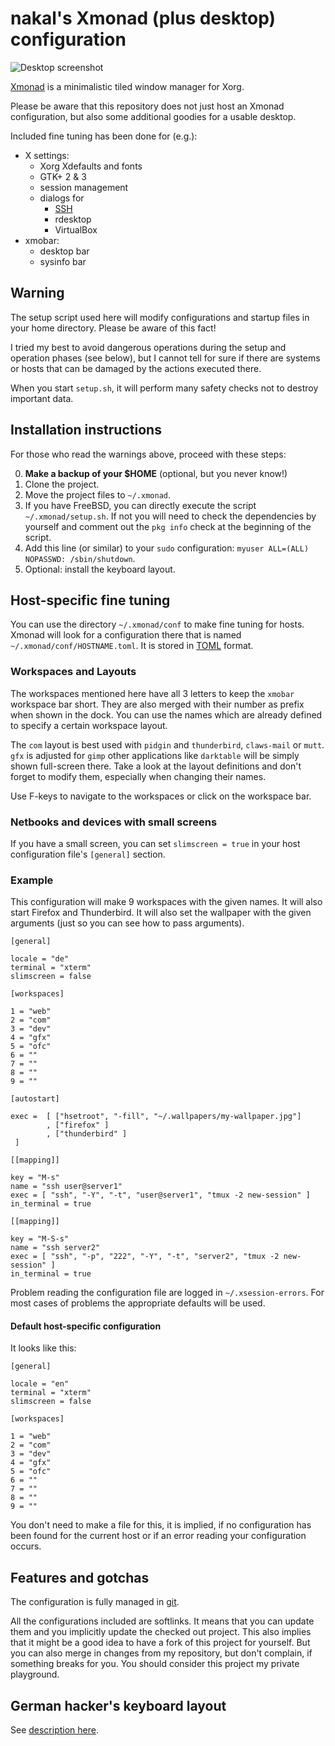 # nakal's Xmonad (plus desktop) configuration

![Desktop screenshot](http://www.sugioarto.com/img/xmonad-screenshot.png)

[Xmonad](http://xmonad.org/) is a minimalistic tiled window manager for Xorg.

Please be aware that this repository does not just host an Xmonad
configuration, but also some additional goodies for a usable desktop.

Included fine tuning has been done for (e.g.):

* X settings:
	* Xorg Xdefaults and fonts
	* GTK+ 2 & 3
	* session management
	* dialogs for
		* [SSH](lib/Contrib/README.md)
		* rdesktop
		* VirtualBox
* xmobar:
	* desktop bar
	* sysinfo bar

## Warning

The setup script used here will modify configurations and startup files
in your home directory. Please be aware of this fact!

I tried my best to avoid dangerous operations during the setup and operation
phases (see below), but I cannot tell for sure if there are systems or hosts
that can be damaged by the actions executed there.

When you start `setup.sh`, it will perform many safety checks not to destroy
important data.

## Installation instructions

For those who read the warnings above, proceed with these steps:

0. **Make a backup of your $HOME** (optional, but you never know!)
1. Clone the project.
2. Move the project files to `~/.xmonad`.
3. If you have FreeBSD, you can directly execute the script
   `~/.xmonad/setup.sh`. If not you will need
   to check the dependencies by yourself and comment out the
   `pkg info` check at the beginning of the script.
4. Add this line (or similar) to your `sudo` configuration: `myuser ALL=(ALL) NOPASSWD: /sbin/shutdown`.
5. Optional: install the keyboard layout.

## Host-specific fine tuning

You can use the directory `~/.xmonad/conf` to make fine tuning for hosts.
Xmonad will look for a configuration there that is named
`~/.xmonad/conf/HOSTNAME.toml`. It is stored in
[TOML](https://github.com/toml-lang/toml) format.

### Workspaces and Layouts

The workspaces mentioned here have all 3 letters to keep the `xmobar` workspace
bar short. They are also merged with their number as prefix when shown in the
dock.  You can use the names which are already defined to specify a certain
workspace layout.

The `com` layout is best used with `pidgin` and `thunderbird`, `claws-mail` or
`mutt`. `gfx` is adjusted for `gimp` other applications like `darktable` will
be simply shown full-screen there. Take a look at the layout definitions and
don't forget to modify them, especially when changing their names.

Use F-keys to navigate to the workspaces or click on the workspace bar.

### Netbooks and devices with small screens

If you have a small screen, you can set `slimscreen = true` in your
host configuration file's `[general]` section.

### Example

This configuration will make 9 workspaces with the given names.  It will also
start Firefox and Thunderbird. It will also set the wallpaper with the given
arguments (just so you can see how to pass arguments).

```
[general]

locale = "de"
terminal = "xterm"
slimscreen = false

[workspaces]

1 = "web"
2 = "com"
3 = "dev"
4 = "gfx"
5 = "ofc"
6 = ""
7 = ""
8 = ""
9 = ""

[autostart]

exec =  [ ["hsetroot", "-fill", "~/.wallpapers/my-wallpaper.jpg"]
        , ["firefox" ]
        , ["thunderbird" ]
 ]

[[mapping]]

key = "M-s"
name = "ssh user@server1"
exec = [ "ssh", "-Y", "-t", "user@server1", "tmux -2 new-session" ]
in_terminal = true

[[mapping]]

key = "M-S-s"
name = "ssh server2"
exec = [ "ssh", "-p", "222", "-Y", "-t", "server2", "tmux -2 new-session" ]
in_terminal = true
```

Problem reading the configuration file are logged in `~/.xsession-errors`.
For most cases of problems the appropriate defaults will be used.

#### Default host-specific configuration

It looks like this:
```
[general]

locale = "en"
terminal = "xterm"
slimscreen = false

[workspaces]

1 = "web"
2 = "com"
3 = "dev"
4 = "gfx"
5 = "ofc"
6 = ""
7 = ""
8 = ""
9 = ""
```

You don't need to make a file for this, it is implied, if no configuration has been
found for the current host or if an error reading your configuration occurs.

## Features and gotchas

The configuration is fully managed in [git](http://git-scm.com).

All the configurations included are softlinks. It means that you can update
them and you implicitly update the checked out project. This also implies
that it might be a good idea to have a fork of this project for yourself. But
you can also merge in changes from my repository, but don't complain, if
something breaks for you. You should consider this project my private
playground.

## German hacker's keyboard layout

See [description here](xkb/README.md).
